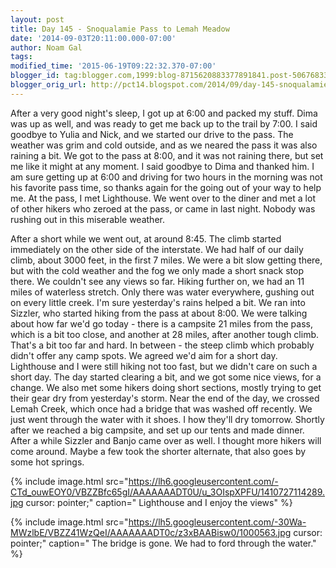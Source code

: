 ```yaml
---
layout: post
title: Day 145 - Snoqualamie Pass to Lemah Meadow
date: '2014-09-03T20:11:00.000-07:00'
author: Noam Gal
tags:
modified_time: '2015-06-19T09:22:32.370-07:00'
blogger_id: tag:blogger.com,1999:blog-8715620883377891841.post-5067683346289589918
blogger_orig_url: http://pct14.blogspot.com/2014/09/day-145-snoqualamie-pass-to-lemah-meadow.html
---
```


 After a very good night's sleep, I got up at 6:00 and packed my stuff. Dima was up as well, and was ready to get
 me back up to the trail by 7:00.
 I said goodbye to Yulia and Nick, and we started our drive to the pass. The
 weather was grim and cold outside, and as we neared the pass it was also raining a bit. We got to the pass at 8:00,
 and it was not raining there, but set me like it might at any moment. I said goodbye to Dima and thanked him. I am
 sure getting up at 6:00 and driving for two hours in the morning was not his favorite pass time, so thanks again for
 the going out of your way to help me.
 At the pass, I met Lighthouse. We went over to the diner and met a lot of
 other hikers who zeroed at the pass, or came in last night. Nobody was rushing out in this miserable weather.

 After a short while we went out, at around 8:45. The climb started immediately on the other side of the interstate.
 We had half of our daily climb, about 3000 feet, in the first 7 miles. We were a bit slow getting there, but with
 the cold weather and the fog we only made a short snack stop there. We couldn't see any views so far.
 Hiking
 further on, we had an 11 miles of waterless stretch. Only there was water everywhere, gushing out on every little
 creek. I'm sure yesterday's rains helped a bit.
 We ran into Sizzler, who started hiking from the pass at about
 8:00. We were talking about how far we'd go today - there is a campsite 21 miles from the pass, which is a bit too
 close, and another at 28 miles, after another tough climb. That's a bit too far and hard. In between - the steep
 climb which probably didn't offer any camp spots. We agreed we'd aim for a short day.
 Lighthouse and I were
 still hiking not too fast, but we didn't care on such a short day. The day started clearing a bit, and we got some
 nice views, for a change. We also met some hikers doing short sections, mostly trying to get their gear dry from
 yesterday's storm.
 Near the end of the day, we crossed Lemah Creek, which once had a bridge that was washed off
 recently. We just went through the water with it shoes. I how they'll dry tomorrow. Shortly after we reached a big
 campsite, and set up our tents and made dinner.
 After a while Sizzler and Banjo came over as well. I thought
 more hikers will come around. Maybe a few took the shorter alternate, that also goes by some hot springs.


{% include image.html src="https://lh6.googleusercontent.com/-CTd_ouwEOY0/VBZZBfc65gI/AAAAAAADT0U/u_3OIspXPFU/1410727114289.jpg cursor: pointer;" caption=" Lighthouse and I enjoy the views" %}


{% include image.html src="https://lh5.googleusercontent.com/-30Wa-MWzlbE/VBZZ41WzQeI/AAAAAAADT0c/z3xBAABisw0/1000563.jpg cursor: pointer;" caption=" The bridge is gone. We had to ford through the water." %}

